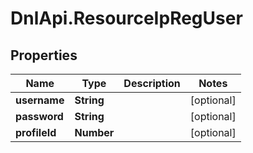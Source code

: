 # DnlApi.ResourceIpRegUser

## Properties
Name | Type | Description | Notes
------------ | ------------- | ------------- | -------------
**username** | **String** |  | [optional] 
**password** | **String** |  | [optional] 
**profileId** | **Number** |  | [optional] 


